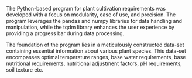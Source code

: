 The Python-based program for plant cultivation requirements was developed with a focus on modularity, ease of use, and precision. The program leverages the pandas and numpy libraries for data handling and manipulation, while the tqdm library enhances the user experience by providing a progress bar during data processing.

The foundation of the program lies in a meticulously constructed data-set containing essential information about various plant species. This data-set encompasses optimal temperature ranges, base water requirements, base nutritional requirements, nutritional adjustment factors, pH requirements, soil texture etc.
